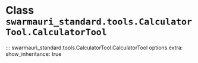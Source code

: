 # Class `swarmauri_standard.tools.CalculatorTool.CalculatorTool`

::: swarmauri_standard.tools.CalculatorTool.CalculatorTool
    options.extra:
      show_inheritance: true

